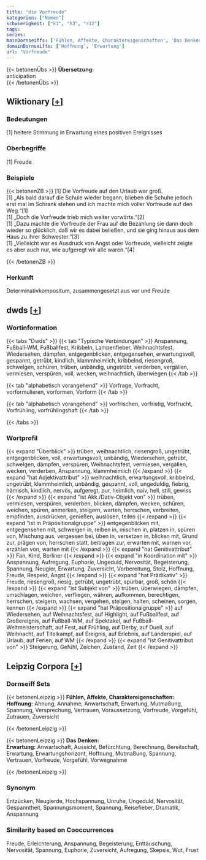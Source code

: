 ```yaml
---
title: "die Vorfreude"
kategorien: ["Nomen"]
schwierigkeit: ["k1", "h3", "r12"]
tags:
series:
mainDornseiffs: ['Fühlen, Affekte, Charaktereigenschaften', 'Das Denken']
domainDornseiffs: ['Hoffnung', 'Erwartung']
url: "Vorfreude"
---
```


{{< betonenÜbs >}}
**Übersetzung:**  
anticipation  
{{< /betonenÜbs >}}

## Wiktionary [[+](https://de.wiktionary.org/wiki/Vorfreude)]

### Bedeutungen
[1] heitere Stimmung in Erwartung eines positiven Ereignisses  

### Oberbegriffe
[1] Freude  

### Beispiele
{{< betonenZB >}}
[1] Die Vorfreude auf den Urlaub war groß.  
[1] „Als bald darauf die Schule wieder begann, blieben die Schuhe jedoch erst mal im Schrank stehen und ich machte mich voller Vorfreude auf den Weg.“[1]  
[1] „Doch die Vorfreude trieb mich weiter vorwärts.“[2]  
[1] „Dazu machte die Vorfreude der Frau auf die Bezahlung sie dann doch wieder so glücklich, daß wir es dabei beließen, und sie ging hinaus aus dem Haus zu ihrer Schwester.“[3]  
[1] „Vielleicht war es Ausdruck von Angst oder Vorfreude, vielleicht zeigte es aber auch nur, wie aufgeregt wir alle waren.“[4]  

{{< /betonenZB >}}
### Herkunft
Determinativkompositum, zusammengesetzt aus  vor und Freude  



## dwds [[+](https://www.dwds.de/wb/Vorfreude)]

### Wortinformation
{{< tabs "Dwds" >}}
{{< tab "Typische Verbindungen" >}}
Anspannung, Fußball-WM, Fußballfest, Kribbeln, Lampenfieber, Weihnachtsfest, Wiedersehen, dämpfen, entgegenblicken, entgegensehen, erwartungsvoll, gespannt, getrübt, kindlich, klammheimlich, kribbelnd, riesengroß, schwelgen, schüren, trüben, unbändig, ungetrübt, verderben, vergällen, vermiesen, verspüren, voll, wecken, weihnachtlich, überwiegen
{{< /tab >}}

{{< tab "alphabetisch vorangehend" >}}
Vorfrage, Vorfracht, vorformulieren, vorformen, Vorform
{{< /tab >}}

{{< tab "alphabetisch vorangehend" >}}
vorfrischen, vorfristig, Vorfrucht, Vorfrühling, vorfrühlingshaft
{{< /tab >}}

{{< /tabs >}}

### Wortprofil
{{< expand "Überblick" >}} trüben, weihnachtlich, riesengroß, ungetrübt, entgegenblicken, voll, erwartungsvoll, unbändig, Wiedersehen, getrübt, schwelgen, dämpfen, verspüren, Weihnachtsfest, vermiesen, vergällen, wecken, verderben, Anspannung, klammheimlich {{< /expand >}}
{{< expand "hat Adjektivattribut" >}} weihnachtlich, erwartungsvoll, kribbelnd, ungetrübt, klammheimlich, unbändig, gespannt, voll, ungeduldig, fiebrig, hämisch, kindlich, nervös, aufgeregt, pur, heimlich, naiv, hell, still, gewiss {{< /expand >}}
{{< expand "ist Akk./Dativ-Objekt von" >}} trüben, vermiesen, verspüren, verderben, blicken, dämpfen, wecken, schüren, weichen, spüren, anmerken, steigern, warten, herrschen, verbreiten, empfinden, ausdrücken, genießen, auslösen, teilen {{< /expand >}}
{{< expand "ist in Präpositionalgruppe" >}} entgegenblicken mit, entgegensehen mit, schwelgen in, reiben in, mischen in, platzen in, spüren von, Mischung aus, vergessen bei, üben in, versetzen in, blicken mit, Grund zur, prägen von, herrschen statt, beitragen zur, erwarten mit, warnen vor, erzählen von, warten mit {{< /expand >}}
{{< expand "hat Genitivattribut" >}} Fan, Kind, Berliner {{< /expand >}}
{{< expand "in Koordination mit" >}} Anspannung, Aufregung, Euphorie, Ungeduld, Nervosität, Begeisterung, Spannung, Neugier, Erwartung, Zuversicht, Vorbereitung, Stolz, Hoffnung, Freude, Respekt, Angst {{< /expand >}}
{{< expand "hat Prädikativ" >}} Freude, riesengroß, riesig, getrübt, ungetrübt, spürbar, groß, schön {{< /expand >}}
{{< expand "ist Subjekt von" >}} trüben, überwiegen, dämpfen, umschlagen, weichen, verfliegen, währen, aufkommen, berechtigen, herrschen, steigern, wachsen, vergehen, steigen, halten, scheinen, sorgen, kennen {{< /expand >}}
{{< expand "hat Präpositionalgruppe" >}} auf Wiedersehen, auf Weihnachtsfest, auf Highlight, auf Fußballfest, auf Großereignis, auf Fußball-WM, auf Spektakel, auf Fußball-Weltmeisterschaft, auf Fest, auf Frühling, auf Derby, auf Duell, auf Weihnacht, auf Titelkampf, auf Ereignis, auf Erlebnis, auf Länderspiel, auf Urlaub, auf Ferien, auf WM {{< /expand >}}
{{< expand "ist Genitivattribut von" >}} Steigerung, Gefühl, Zeichen, Zustand, Zeit {{< /expand >}}

## Leipzig Corpora [[+](https://corpora.uni-leipzig.de/en/res?word=Vorfreude&corpusId=deu_newscrawl-public_2018)]

### Dornseiff Sets
{{< betonenLeipzig >}}
**Fühlen, Affekte, Charaktereigenschaften:**  
**Hoffnung:** Ahnung, Annahme, Anwartschaft, Erwartung, Mutmaßung, Spannung, Versprechung, Vertrauen, Voraussetzung, Vorfreude, Vorgefühl, Zutrauen, Zuversicht  

{{< /betonenLeipzig >}}


{{< betonenLeipzig >}}
**Das Denken:**  
**Erwartung:** Anwartschaft, Aussicht, Befürchtung, Berechnung, Bereitschaft, Erwartung, Erwartungshorizont, Hoffnung, Mutmaßung, Spannung, Vertrauen, Vorfreude, Vorgefühl, Vorwegnahme  

{{< /betonenLeipzig >}}

### Synonym
Entzücken, Neugierde, Hochspannung, Unruhe, Ungeduld, Nervosität, Gespanntheit, Spannungsmoment, Spannung, Reisefieber, Dramatik, Anspannung


### Similarity based on Cooccurrences
Freude, Erleichterung, Anspannung, Begeisterung, Enttäuschung, Nervosität, Spannung, Euphorie, Zuversicht, Aufregung, Skepsis, Wut, Frust

